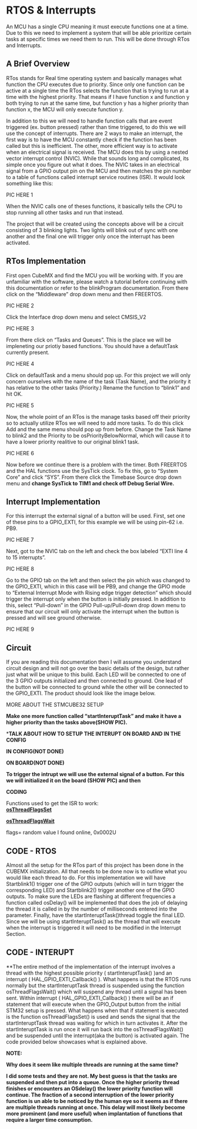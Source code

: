 


# **RTOS & Interrupts**

An MCU has a single CPU meaning it must execute functions one at a time. Due to this we need to implement a system that will be able prioritize certain tasks at specific times we need them to run. This will be done through RTos and Interrupts.

## **A Brief Overview**

RTos stands for Real time operating system and basically manages what function the CPU executes due to priority. Since only one function can be active at a single time the RTos selects the function that is trying to run at a time with the highest priority. That means if I have function x and function y both trying to run at the same time, but function y has a higher priority than function x, the MCU will only execute function y.

In addition to this we will need to handle function calls that are event triggered (ex. button pressed) rather than time triggered, to do this we will use the concept of interrupts. There are 2 ways to make an interrupt, the first way is to have the MCU constantly check if the function has been called but this is inefficient. The other, more efficient way is to activate when an electrical signal is received. The MCU does this by using a nested vector interrupt control (NVIC). While that sounds long and complicated, its simple once you figure out what it does. The NVIC takes in an electrical signal from a GPIO output pin on the MCU and then matches the pin number to a table of functions called interrupt service routines (ISR). It would look something like this:  


PIC HERE 1

When the NVIC calls one of theses functions, it basically tells the CPU to stop running all other tasks and run that instead.

The project that will be created using the concepts above will be a circuit consisting of 3 blinking lights. Two lights will blink out of sync with one another and the final one will trigger only once the interrupt has been activated.

## **RTos Implementation**

First open CubeMX and find the MCU you will be working with. If you are unfamiliar with the software, please watch a tutorial before continuing with this documentation or refer to the blinkProgram documentation. From there click on the “Middleware” drop down menu and then FREERTOS. 

PIC HERE 2

Click the Interface drop down menu and select CMSIS_V2

PIC HERE 3

From there click on “Tasks and Queues”. This is the place we will be impleneting our priotiy based functions. You should have a defaultTask currently present.

PIC HERE 4

Click on defaultTask and a menu should pop up. For this project we will only concern ourselves with the name of the task (Task Name), and the priority it has relative to the other tasks (Priority.) Rename the function to “blink1” and hit OK.

PIC HERE 5

Now, the whole point of an RTos is the manage tasks based off their priority so to actually utilize RTos we will need to add more tasks. To do this click Add and the same menu should pop up from before. Change the Task Name to blink2 and the Priority to be osPriorityBelowNormal, which will cause it to have a lower priority realitive to our original blink1 task.

PIC HERE 6

Now before we continue there is a problem with the timer. Both FREERTOS and the HAL functions use the SysTick clock. To fix this, go to “System Core” and click “SYS”. From there click the Timebase Source drop down menu and **change SysTick to TIM1 and check off Debug Serial Wire.**

## **Interrupt Implementation**

For this interrupt the external signal of a button will be used. First, set one of these pins to a GPIO_EXTI, for this example we will be using pin-62 i.e. PB9.

PIC HERE 7

Next, got to the NVIC tab on the left and check the box labeled “EXTI line 4 to 15 interrupts”.

PIC HERE 8

Go to the GPIO tab on the left and then select the pin which was changed to the GPIO_EXTI, which in this case will be PB9, and change the GPIO mode to “External Interrupt Mode with Rising edge trigger detection” which should trigger the interrupt only when the button is initially pressed. In addition to this, select “Pull-down” in the GPIO Pull-up/Pull-down drop down menu to ensure that our circuit will only activate the interrupt when the button is pressed and will see ground otherwise.

PIC HERE 9

## **Circuit**

If you are reading this documentation then I will assume you understand circuit design and will not go over the basic details of the design, but rather just what will be unique to this build. Each LED will be connected to one of the 3 GPIO outputs initialized and then connected to ground. One lead of the button will be connected to ground while the other will be connected to the GPIO_EXTI. The product should look like the image below.

MORE ABOUT THE STMCUBE32 SETUP

**Make one more function called “startInteruptTask” and make it have a higher priority than the tasks above(SHOW PIC).**

***TALK ABOUT HOW TO SETUP THE INTERUPT ON BOARD AND IN THE CONFIG**

**IN CONFIG(NOT DONE)**

**ON BOARD(NOT DONE)**

**To trigger the intrupt we will use the external signal of a button. For this we will initialized it on the board (SHOW PIC) and then**

**CODING**

Functions used to get the ISR to work:  
[**osThreadFlagsSet**](https://www.keil.com/pack/doc/cmsis/RTOS2/html/group__CMSIS__RTOS__ThreadFlagsMgmt.html#ga6f89ef9caded1d9963c7b12b0f6412c9)

[**osThreadFlagsWait**](https://www.keil.com/pack/doc/cmsis/RTOS2/html/group__CMSIS__RTOS__ThreadFlagsMgmt.html#gac11542ad6300b600f872fc96e340ec2b)

flags= random value I found online, 0x0002U

## CODE - RTOS

Almost all the setup for the RTos part of this project has been done in the CUBEMX initialization. All that needs to be done now is to outline what you would like each thread to do. For this implementation we will have Startblink1() trigger one of the GPIO outputs (which will in turn trigger the corresponding LED) and Startblink2() trigger another one of the GPIO outputs. To make sure the LEDs are flashing at different frequencies a function called osDelay() will be implemented that does the job of delaying the thread it is called in by the number of milliseconds entered into the parameter. Finally, have the startInteruptTask()thread toggle the final LED. Since we will be using startInteruptTask() as the thread that will execute when the interrupt is triggered it will need to be modified in the Interrupt Section.

## CODE - INTERUPT

**The entire method of the implementation of the interrupt involves a thread with the highest possible priority  ( startInteruptTask() )and an interrupt ( HAL_GPIO_EXTI_Callback() ). What happens is that the RTOS runs normally but the startInteruptTask thread is suspended using the function osThreadFlagsWait() which will suspend any thread until a signal has been sent. Within interrupt ( HAL_GPIO_EXTI_Callback() ) there will be an if statement that will execute when the GPIO_Output button from the initial STM32 setup is pressed. What happens when that if statement is executed is the function osThreadFlagsSet() is used and sends the signal that the startInteruptTask thread was waiting for which in turn activates it. After the startInteruptTask is run once it will run back into the osThreadFlagsWait() and be suspended until the interrupt(aka the button) is activated again. The code provided below showcases what is explained above.

**NOTE:**

**Why does it seem like multiple threads are running at the same time?**

**I did some tests and they are not. My best guess is that the tasks are suspended and then put into a queue. Once the higher priority thread finishes or encounters an OSdelay() the lower priority function will continue. The fraction of a second interruption of the lower priority function is un able to be noticed by the human eye so it seems as if there are multiple threads running at once. This delay will most likely become more prominent (and more useful) when implantation of functions that require a larger time consumption.**
